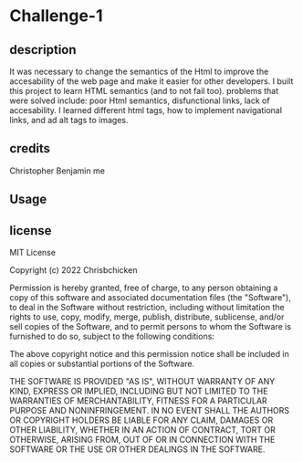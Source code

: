 # Challenge-1
## description
It was necessary to change the semantics of the Html to improve the accesability of the web page and make it easier for other developers.
I built this project to learn HTML semantics (and to not fail too).
problems that were solved include: poor Html semantics, disfunctional links, lack of accesability. 
I learned different html tags, how to implement navigational links, and ad alt tags to images.

## credits
Christopher Benjamin
me

## Usage


## license
MIT License

Copyright (c) 2022 Chrisbchicken

Permission is hereby granted, free of charge, to any person obtaining a copy
of this software and associated documentation files (the "Software"), to deal
in the Software without restriction, including without limitation the rights
to use, copy, modify, merge, publish, distribute, sublicense, and/or sell
copies of the Software, and to permit persons to whom the Software is
furnished to do so, subject to the following conditions:

The above copyright notice and this permission notice shall be included in all
copies or substantial portions of the Software.

THE SOFTWARE IS PROVIDED "AS IS", WITHOUT WARRANTY OF ANY KIND, EXPRESS OR
IMPLIED, INCLUDING BUT NOT LIMITED TO THE WARRANTIES OF MERCHANTABILITY,
FITNESS FOR A PARTICULAR PURPOSE AND NONINFRINGEMENT. IN NO EVENT SHALL THE
AUTHORS OR COPYRIGHT HOLDERS BE LIABLE FOR ANY CLAIM, DAMAGES OR OTHER
LIABILITY, WHETHER IN AN ACTION OF CONTRACT, TORT OR OTHERWISE, ARISING FROM,
OUT OF OR IN CONNECTION WITH THE SOFTWARE OR THE USE OR OTHER DEALINGS IN THE
SOFTWARE.
